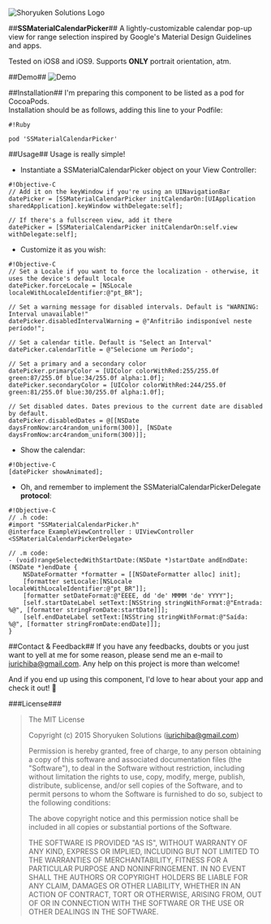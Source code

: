 ![Shoryuken Solutions Logo](http://i.imgur.com/h2kNho0.png)



##**SSMaterialCalendarPicker**##
A lightly-customizable calendar pop-up view for range selection inspired by Google's Material Design Guidelines and apps.

Tested on iOS8 and iOS9. Supports **ONLY** portrait orientation, atm.

##Demo##
![Demo](http://i.imgur.com/30Eivbn.gif)

##Installation##
I'm preparing this component to be listed as a pod for CocoaPods.  
Installation should be as follows, adding this line to your Podfile:

```
#!Ruby

pod 'SSMaterialCalendarPicker'
```

##Usage##
Usage is really simple!

* Instantiate a SSMaterialCalendarPicker object on your View Controller:

```
#!Objective-C
// Add it on the keyWindow if you're using an UINavigationBar
datePicker = [SSMaterialCalendarPicker initCalendarOn:[UIApplication sharedApplication].keyWindow withDelegate:self];

// If there's a fullscreen view, add it there
datePicker = [SSMaterialCalendarPicker initCalendarOn:self.view withDelegate:self];
```

* Customize it as you wish:

```
#!Objective-C
// Set a Locale if you want to force the localization - otherwise, it uses the device's default locale
datePicker.forceLocale = [NSLocale localeWithLocaleIdentifier:@"pt_BR"];

// Set a warning message for disabled intervals. Default is "WARNING: Interval unavailable!"
datePicker.disabledIntervalWarning = @"Anfitrião indisponível neste período!";

// Set a calendar title. Default is "Select an Interval"
datePicker.calendarTitle = @"Selecione um Período";

// Set a primary and a secondary color
datePicker.primaryColor = [UIColor colorWithRed:255/255.0f green:87/255.0f blue:34/255.0f alpha:1.0f];
datePicker.secondaryColor = [UIColor colorWithRed:244/255.0f green:81/255.0f blue:30/255.0f alpha:1.0f];

// Set disabled dates. Dates previous to the current date are disabled by default.
datePicker.disabledDates = @[[NSDate daysFromNow:arc4random_uniform(300)], [NSDate daysFromNow:arc4random_uniform(300)]];
```

* Show the calendar:

```
#!Objective-C
[datePicker showAnimated];
```

* Oh, and remember to implement the SSMaterialCalendarPickerDelegate **protocol**:

```
#!Objective-C
// .h code:
#import "SSMaterialCalendarPicker.h"
@interface ExampleViewController : UIViewController <SSMaterialCalendarPickerDelegate>

// .m code:
- (void)rangeSelectedWithStartDate:(NSDate *)startDate andEndDate:(NSDate *)endDate {
    NSDateFormatter *formatter = [[NSDateFormatter alloc] init];
    [formatter setLocale:[NSLocale localeWithLocaleIdentifier:@"pt_BR"]];
    [formatter setDateFormat:@"EEEE, dd 'de' MMMM 'de' YYYY"];
    [self.startDateLabel setText:[NSString stringWithFormat:@"Entrada: %@", [formatter stringFromDate:startDate]]];
    [self.endDateLabel setText:[NSString stringWithFormat:@"Saída: %@", [formatter stringFromDate:endDate]]];
}
```

##Contact & Feedback##
If you have any feedbacks, doubts or you just want to yell at me for some reason, please send me an e-mail to [iurichiba@gmail.com](mailto:iurichiba@gmail.com). Any help on this project is more than welcome!

And if you end up using this component, I'd love to hear about your app and check it out! 🐶

###License###
> The MIT License
> 
> Copyright (c) 2015 Shoryuken Solutions ([iurichiba@gmail.com](mailto:iurichiba@gmail.com))
> 
> Permission is hereby granted, free of charge, to any person obtaining a copy
of this software and associated documentation files (the "Software"), to deal
in the Software without restriction, including without limitation the rights
to use, copy, modify, merge, publish, distribute, sublicense, and/or sell
copies of the Software, and to permit persons to whom the Software is
furnished to do so, subject to the following conditions:
> 
> The above copyright notice and this permission notice shall be included in
all copies or substantial portions of the Software.
> 
> THE SOFTWARE IS PROVIDED "AS IS", WITHOUT WARRANTY OF ANY KIND, EXPRESS OR
IMPLIED, INCLUDING BUT NOT LIMITED TO THE WARRANTIES OF MERCHANTABILITY,
FITNESS FOR A PARTICULAR PURPOSE AND NONINFRINGEMENT. IN NO EVENT SHALL THE
AUTHORS OR COPYRIGHT HOLDERS BE LIABLE FOR ANY CLAIM, DAMAGES OR OTHER
LIABILITY, WHETHER IN AN ACTION OF CONTRACT, TORT OR OTHERWISE, ARISING FROM,
OUT OF OR IN CONNECTION WITH THE SOFTWARE OR THE USE OR OTHER DEALINGS IN
THE SOFTWARE.
> 
